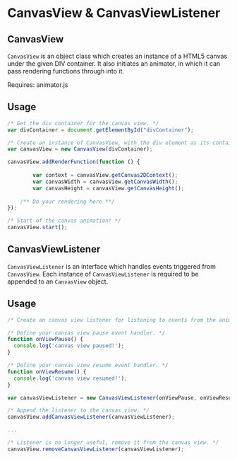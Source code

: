 # CanvasView & CanvasViewListener


## CanvasView
<code>CanvasView</code> is an object class which creates an instance of a HTML5 canvas under the given DIV container.
It also initiates an animator, in which it can pass rendering functions through into it.

Requires: animator.js

## Usage
```javascript
/* Get the div container for the canvas view. */
var divContainer = document.getElementById("divContainer");

/* Create an instance of CanvasView, with the div element as its container. */
var canvasView = new CanvasView(divContainer);

canvasView.addRenderFunction(function () {
    
		var context = canvasView.getCanvas2DContext();
		var canvasWidth = canvasView.getCanvasWidth();
		var canvasHeight = canvasView.getCanvasHeight();
    
    /** Do your rendering here **/	
});

/* Start of the canvas animation! */
canvasView.start();
```

## CanvasViewListener
<code>CanvasViewListener</code> is an interface which handles events triggered from <code>CanvasView</code>.
Each instance of <code>CanvasViewListener</code> is required to be appended to an <code>CanvasView</code> object.

## Usage
```javascript
/* Create an canvas view listener for listening to events from the animator. */

/* Define your canvas view pause event handler. */
function onViewPause() {
  console.log('canvas view paused!'); 
}

/* Define your canvas view resume event handler. */
function onViewResume() {
  console.log('canvas view resumed!'); 
}

var canvasViewListener = new CanvasViewListener(onViewPause, onViewResume);

/* Append the listener to the canvas view. */
canvasView.addCanvasViewListener(canvasViewListener);

...

/* Listener is no longer useful, remove it from the canvas view. */
canvasView.removeCanvasViewListener(canvasViewListener);
```
